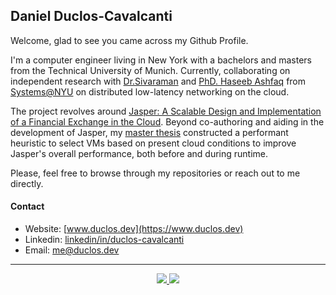 ## Daniel Duclos-Cavalcanti

Welcome, glad to see you came across my Github Profile. 

I'm a computer engineer living in New York with a bachelors and masters from the Technical University of Munich. 
Currently, collaborating on independent research with [Dr.Sivaraman](https://anirudhsk.github.io/) and [PhD. Haseeb Ashfaq](https://haseeblums.github.io/) from [Systems@NYU](https://news.cs.nyu.edu/) on distributed low-latency networking on the cloud.

The project revolves around [Jasper: A Scalable Design and Implementation of a Financial Exchange in the Cloud](https://arxiv.org/abs/2402.09527). Beyond co-authoring and aiding in the development of Jasper, my [master thesis](https://github.com/duclos-cavalcanti/TreeBuilder) constructed a performant heuristic to 
select VMs based on present cloud conditions to improve Jasper's overall performance, both before and during runtime.

Please, feel free to browse through my repositories or reach out to me directly.

#### Contact
+ Website: [www.duclos.dev](https://www.duclos.dev)
+ Linkedin: [linkedin/in/duclos-cavalcanti](https://www.linkedin.com/in/duclos-cavalcanti/)
+ Email: [me@duclos.dev](mailto:me@duclos.dev)

--- 

<p align="center">
  <a href="https://ko-fi.com/duclos">
    <img src="https://img.shields.io/badge/ko--fi-red.svg">
  </a>
  <a href="https://www.buymeacoffee.com/danielduclos">
    <img src="https://img.shields.io/badge/buy--me--coffee-green.svg">
  </a>
</p>
